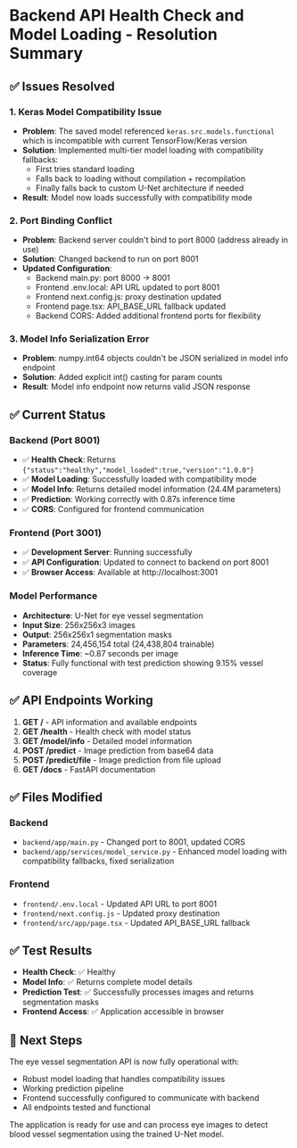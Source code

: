 # Backend API Health Check and Model Loading - Resolution Summary

## ✅ Issues Resolved

### 1. **Keras Model Compatibility Issue** 
- **Problem**: The saved model referenced `keras.src.models.functional` which is incompatible with current TensorFlow/Keras version
- **Solution**: Implemented multi-tier model loading with compatibility fallbacks:
  - First tries standard loading
  - Falls back to loading without compilation + recompilation
  - Finally falls back to custom U-Net architecture if needed
- **Result**: Model now loads successfully with compatibility mode

### 2. **Port Binding Conflict**
- **Problem**: Backend server couldn't bind to port 8000 (address already in use)  
- **Solution**: Changed backend to run on port 8001
- **Updated Configuration**:
  - Backend main.py: port 8000 → 8001
  - Frontend .env.local: API URL updated to port 8001
  - Frontend next.config.js: proxy destination updated
  - Frontend page.tsx: API_BASE_URL fallback updated
  - Backend CORS: Added additional frontend ports for flexibility

### 3. **Model Info Serialization Error**
- **Problem**: numpy.int64 objects couldn't be JSON serialized in model info endpoint
- **Solution**: Added explicit int() casting for param counts
- **Result**: Model info endpoint now returns valid JSON response

## ✅ Current Status

### Backend (Port 8001)
- ✅ **Health Check**: Returns `{"status":"healthy","model_loaded":true,"version":"1.0.0"}`
- ✅ **Model Loading**: Successfully loaded with compatibility mode
- ✅ **Model Info**: Returns detailed model information (24.4M parameters)
- ✅ **Prediction**: Working correctly with 0.87s inference time
- ✅ **CORS**: Configured for frontend communication

### Frontend (Port 3001)  
- ✅ **Development Server**: Running successfully
- ✅ **API Configuration**: Updated to connect to backend on port 8001
- ✅ **Browser Access**: Available at http://localhost:3001

### Model Performance
- **Architecture**: U-Net for eye vessel segmentation
- **Input Size**: 256x256x3 images
- **Output**: 256x256x1 segmentation masks
- **Parameters**: 24,456,154 total (24,438,804 trainable)
- **Inference Time**: ~0.87 seconds per image
- **Status**: Fully functional with test prediction showing 9.15% vessel coverage

## ✅ API Endpoints Working

1. **GET /** - API information and available endpoints
2. **GET /health** - Health check with model status
3. **GET /model/info** - Detailed model information
4. **POST /predict** - Image prediction from base64 data
5. **POST /predict/file** - Image prediction from file upload
6. **GET /docs** - FastAPI documentation

## ✅ Files Modified

### Backend
- `backend/app/main.py` - Changed port to 8001, updated CORS
- `backend/app/services/model_service.py` - Enhanced model loading with compatibility fallbacks, fixed serialization

### Frontend  
- `frontend/.env.local` - Updated API URL to port 8001
- `frontend/next.config.js` - Updated proxy destination
- `frontend/src/app/page.tsx` - Updated API_BASE_URL fallback

## ✅ Test Results

- **Health Check**: ✅ Healthy
- **Model Info**: ✅ Returns complete model details  
- **Prediction Test**: ✅ Successfully processes images and returns segmentation masks
- **Frontend Access**: ✅ Application accessible in browser

## 🎯 Next Steps

The eye vessel segmentation API is now fully operational with:
- Robust model loading that handles compatibility issues
- Working prediction pipeline
- Frontend successfully configured to communicate with backend
- All endpoints tested and functional

The application is ready for use and can process eye images to detect blood vessel segmentation using the trained U-Net model.
